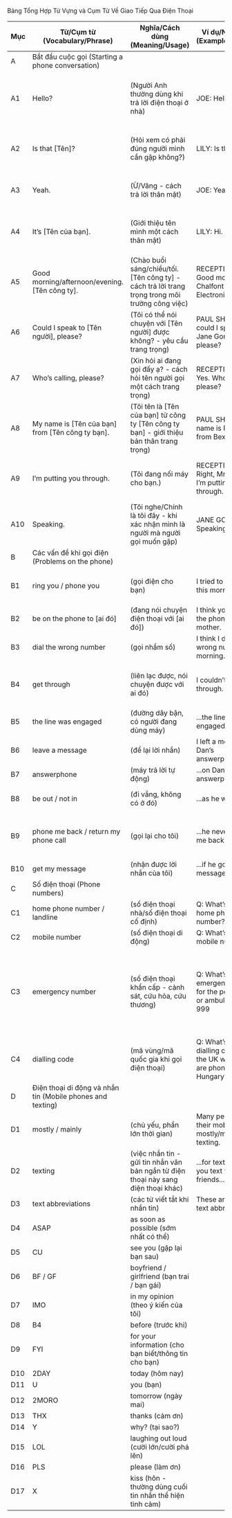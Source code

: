 
Bảng Tổng Hợp Từ Vựng và Cụm Từ Về Giao Tiếp Qua Điện Thoại

| Mục | Từ/Cụm từ (Vocabulary/Phrase) | Nghĩa/Cách dùng (Meaning/Usage) | Ví dụ/Ngữ cảnh (Example/Context) | Lưu ý (Notes) |
|---|---|---|---|---|
| A | Bắt đầu cuộc gọi (Starting a phone conversation) |  |  |  |
| A1 | Hello? | (Người Anh thường dùng khi trả lời điện thoại ở nhà) | JOE: Hello? | Dùng trong ngữ cảnh không trang trọng, ở nhà. |
| A2 | Is that [Tên]? | (Hỏi xem có phải đúng người mình cần gặp không?) | LILY: Is that Joe? | KHÔNG DÙNG: Are you Joe? hoặc Is it Joe? |
| A3 | Yeah. | (Ừ/Vâng - cách trả lời thân mật) | JOE: Yeah. | Thân mật, không trang trọng. |
| A4 | It’s [Tên của bạn]. | (Giới thiệu tên mình một cách thân mật) | LILY: Hi. It’s Lily. | KHÔNG DÙNG: I am Lily. hoặc Here is Lily. |
| A5 | Good morning/afternoon/evening. [Tên công ty]. | (Chào buổi sáng/chiều/tối. [Tên công ty] - cách trả lời trang trọng trong môi trường công việc) | RECEPTIONIST: Good morning. Chalfont Electronics. | Dùng trong ngữ cảnh trang trọng, kinh doanh. |
| A6 | Could I speak to [Tên người], please? | (Tôi có thể nói chuyện với [Tên người] được không? - yêu cầu trang trọng) | PAUL SHARP: Oh, could I speak to Jane Gordon, please? | Cách lịch sự để yêu cầu gặp ai đó. |
| A7 | Who’s calling, please? | (Xin hỏi ai đang gọi đấy ạ? - cách hỏi tên người gọi một cách trang trọng) | RECEPTIONIST: Yes. Who’s calling, please? | Dùng trong ngữ cảnh trang trọng. |
| A8 | My name is [Tên của bạn] from [Tên công ty bạn]. | (Tôi tên là [Tên của bạn] từ công ty [Tên công ty bạn] - giới thiệu bản thân trang trọng) | PAUL SHARP: My name is Paul Sharp from Bexel Plastics. | Dùng trong ngữ cảnh trang trọng, kinh doanh. |
| A9 | I’m putting you through. | (Tôi đang nối máy cho bạn.) | RECEPTIONIST: Right, Mr Sharp. I’m putting you through. | Đồng nghĩa với "I’m connecting you." |
| A10 | Speaking. | (Tôi nghe/Chính là tôi đây - khi xác nhận mình là người mà người gọi muốn gặp) | JANE GORDON: Speaking. | Đồng nghĩa với "Yes, this is Mrs Gordon." |
| B | Các vấn đề khi gọi điện (Problems on the phone) |  |  |  |
| B1 | ring you / phone you | (gọi điện cho bạn) | I tried to ring you this morning. | "Ring" thường dùng trong Anh-Anh. |
| B2 | be on the phone to [ai đó] | (đang nói chuyện điện thoại với [ai đó]) | I think you were on the phone to your mother. |  |
| B3 | dial the wrong number | (gọi nhầm số) | I think I dialled the wrong number this morning. |  |
| B4 | get through | (liên lạc được, nói chuyện được với ai đó) | I couldn’t get through. | Thường dùng khi không thể kết nối cuộc gọi. |
| B5 | the line was engaged | (đường dây bận, có người đang dùng máy) | ...the line was engaged. |  |
| B6 | leave a message | (để lại lời nhắn) | I left a message on Dan’s answerphone. |  |
| B7 | answerphone | (máy trả lời tự động) | ...on Dan’s answerphone... |  |
| B8 | be out / not in | (đi vắng, không có ở đó) | ...as he was out. | "Not in" là từ đồng nghĩa. |
| B9 | phone me back / return my phone call | (gọi lại cho tôi) | ...he never phoned me back. | "Return my phone call" có nghĩa tương tự. |
| B10 | get my message | (nhận được lời nhắn của tôi) | ...if he got my message. |  |
| C | Số điện thoại (Phone numbers) |  |  |  |
| C1 | home phone number / landline | (số điện thoại nhà/số điện thoại cố định) | Q: What’s your home phone number? | "Landline" là từ đồng nghĩa. |
| C2 | mobile number | (số điện thoại di động) | Q: What’s your mobile number? |  |
| C3 | emergency number | (số điện thoại khẩn cấp - cảnh sát, cứu hỏa, cứu thương) | Q: What’s the emergency number for the police, fire or ambulance? A: 999 | Ở Anh là 999. Ở các nước khác có thể khác (ví dụ: 113, 114, 115 ở Việt Nam, 911 ở Mỹ). |
| C4 | dialling code | (mã vùng/mã quốc gia khi gọi điện thoại) | Q: What’s the dialling code for the UK when you are phoning from Hungary? A: 0044 | Mã để gọi từ quốc gia này sang quốc gia khác. |
| D | Điện thoại di động và nhắn tin (Mobile phones and texting) |  |  |  |
| D1 | mostly / mainly | (chủ yếu, phần lớn thời gian) | Many people use their mobile mostly/mainly for texting. |  |
| D2 | texting | (việc nhắn tin - gửi tin nhắn văn bản ngắn từ điện thoại này sang điện thoại khác) | ...for texting. Do you text your friends...? |  |
| D3 | text abbreviations | (các từ viết tắt khi nhắn tin) | These are common text abbreviations. |  |
| D4 | ASAP | as soon as possible (sớm nhất có thể) |  |  |
| D5 | CU | see you (gặp lại bạn sau) |  |  |
| D6 | BF / GF | boyfriend / girlfriend (bạn trai / bạn gái) |  |  |
| D7 | IMO | in my opinion (theo ý kiến của tôi) |  |  |
| D8 | B4 | before (trước khi) |  |  |
| D9 | FYI | for your information (cho bạn biết/thông tin cho bạn) |  |  |
| D10 | 2DAY | today (hôm nay) |  |  |
| D11 | U | you (bạn) |  |  |
| D12 | 2MORO | tomorrow (ngày mai) |  |  |
| D13 | THX | thanks (cảm ơn) |  |  |
| D14 | Y | why? (tại sao?) |  |  |
| D15 | LOL | laughing out loud (cười lớn/cười phá lên) |  |  |
| D16 | PLS | please (làm ơn) |  |  |
| D17 | X | kiss (hôn - thường dùng cuối tin nhắn thể hiện tình cảm) |  |  |

